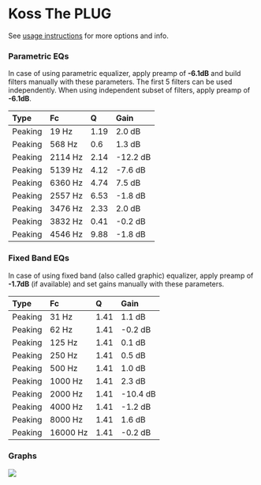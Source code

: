 # Koss The PLUG
See [usage instructions](https://github.com/jaakkopasanen/AutoEq#usage) for more options and info.

### Parametric EQs
In case of using parametric equalizer, apply preamp of **-6.1dB** and build filters manually
with these parameters. The first 5 filters can be used independently.
When using independent subset of filters, apply preamp of **-6.1dB**.

| Type    | Fc      |    Q | Gain     |
|:--------|:--------|:-----|:---------|
| Peaking | 19 Hz   | 1.19 | 2.0 dB   |
| Peaking | 568 Hz  | 0.6  | 1.3 dB   |
| Peaking | 2114 Hz | 2.14 | -12.2 dB |
| Peaking | 5139 Hz | 4.12 | -7.6 dB  |
| Peaking | 6360 Hz | 4.74 | 7.5 dB   |
| Peaking | 2557 Hz | 6.53 | -1.8 dB  |
| Peaking | 3476 Hz | 2.33 | 2.0 dB   |
| Peaking | 3832 Hz | 0.41 | -0.2 dB  |
| Peaking | 4546 Hz | 9.88 | -1.8 dB  |

### Fixed Band EQs
In case of using fixed band (also called graphic) equalizer, apply preamp of **-1.7dB**
(if available) and set gains manually with these parameters.

| Type    | Fc       |    Q | Gain     |
|:--------|:---------|:-----|:---------|
| Peaking | 31 Hz    | 1.41 | 1.1 dB   |
| Peaking | 62 Hz    | 1.41 | -0.2 dB  |
| Peaking | 125 Hz   | 1.41 | 0.1 dB   |
| Peaking | 250 Hz   | 1.41 | 0.5 dB   |
| Peaking | 500 Hz   | 1.41 | 1.0 dB   |
| Peaking | 1000 Hz  | 1.41 | 2.3 dB   |
| Peaking | 2000 Hz  | 1.41 | -10.4 dB |
| Peaking | 4000 Hz  | 1.41 | -1.2 dB  |
| Peaking | 8000 Hz  | 1.41 | 1.6 dB   |
| Peaking | 16000 Hz | 1.41 | -0.2 dB  |

### Graphs
![](https://raw.githubusercontent.com/jaakkopasanen/AutoEq/master/results/referenceaudioanalyzer/zero/Koss%20The%20PLUG/Koss%20The%20PLUG.png)
